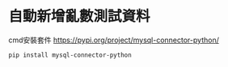 # 自動新增亂數測試資料

cmd安裝套件 https://pypi.org/project/mysql-connector-python/
```
pip install mysql-connector-python
```

